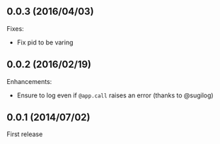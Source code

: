 ## 0.0.3  (2016/04/03)

Fixes:

* Fix pid to be varing

## 0.0.2  (2016/02/19)

Enhancements:

* Ensure to log even if `@app.call` raises an error (thanks to @sugilog)

## 0.0.1  (2014/07/02)

First release
